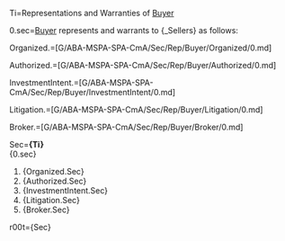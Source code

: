 Ti=Representations and Warranties of <a href="#SPA.Def.Buyer.Def" class="definedterm">Buyer</a>

0.sec=<a href="#SPA.Def.Buyer.Def" class="definedterm">Buyer</a> represents and warrants to {_Sellers} as follows:

Organized.=[G/ABA-MSPA-SPA-CmA/Sec/Rep/Buyer/Organized/0.md]

Authorized.=[G/ABA-MSPA-SPA-CmA/Sec/Rep/Buyer/Authorized/0.md]

InvestmentIntent.=[G/ABA-MSPA-SPA-CmA/Sec/Rep/Buyer/InvestmentIntent/0.md]

Litigation.=[G/ABA-MSPA-SPA-CmA/Sec/Rep/Buyer/Litigation/0.md]

Broker.=[G/ABA-MSPA-SPA-CmA/Sec/Rep/Buyer/Broker/0.md]

Sec=<b>{Ti}</b><br/>{0.sec}<ol><li>{Organized.Sec}<li>{Authorized.Sec}<li>{InvestmentIntent.Sec}<li>{Litigation.Sec}<li>{Broker.Sec}</ol>

r00t={Sec}
